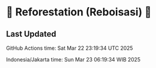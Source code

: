 
# 🌳 Reforestation (Reboisasi) 🌲

## Last Updated

GitHub Actions time: Sat Mar 22 23:19:34 UTC 2025

Indonesia/Jakarta time: Sun Mar 23 06:19:34 WIB 2025
